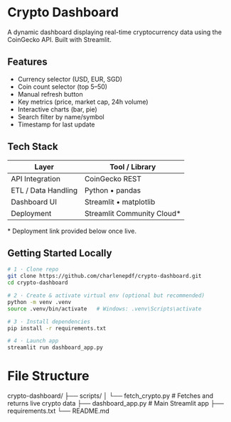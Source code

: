 # Crypto Dashboard

A dynamic dashboard displaying real-time cryptocurrency data using the CoinGecko API. Built with Streamlit.

## Features

- Currency selector (USD, EUR, SGD)
- Coin count selector (top 5–50)
- Manual refresh button
- Key metrics (price, market cap, 24h volume)
- Interactive charts (bar, pie)
- Search filter by name/symbol
- Timestamp for last update

## Tech Stack

| Layer              | Tool / Library |
|--------------------|----------------|
| API Integration    | CoinGecko REST |
| ETL / Data Handling| Python • pandas |
| Dashboard UI       | Streamlit • matplotlib |
| Deployment         | Streamlit Community Cloud* |

\* Deployment link provided below once live.

## Getting Started Locally

```bash
# 1 · Clone repo
git clone https://github.com/charlenepdf/crypto-dashboard.git
cd crypto-dashboard

# 2 · Create & activate virtual env (optional but recommended)
python -m venv .venv
source .venv/bin/activate   # Windows: .venv\Scripts\activate

# 3 · Install dependencies
pip install -r requirements.txt

# 4 · Launch app
streamlit run dashboard_app.py
```

# File Structure
crypto-dashboard/
├── scripts/
│   └── fetch_crypto.py        # Fetches and returns live crypto data
├── dashboard_app.py           # Main Streamlit app
├── requirements.txt
└── README.md

